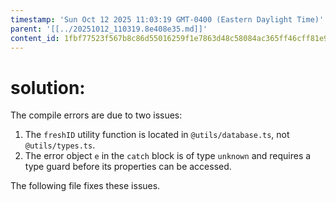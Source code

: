 ```yaml
---
timestamp: 'Sun Oct 12 2025 11:03:19 GMT-0400 (Eastern Daylight Time)'
parent: '[[../20251012_110319.8e408e35.md]]'
content_id: 1fbf77523f567b8c86d55016259f1e7863d48c58084ac365ff46cff81e9f03e2
---
```


# solution:

The compile errors are due to two issues:

1. The `freshID` utility function is located in `@utils/database.ts`, not `@utils/types.ts`.
2. The error object `e` in the `catch` block is of type `unknown` and requires a type guard before its properties can be accessed.

The following file fixes these issues.
